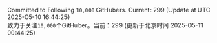 Committed to Following `10,000` GitHubers. Current: <!-- FOLLOWING_COUNT -->299<!-- FOLLOWING_COUNT --> (Update at UTC <!-- LAST_UPDATED -->2025-05-10 16:44:25<!-- LAST_UPDATED -->)<br>
致力于关注`10,000`个GitHuber。当前：<!-- FOLLOWING_COUNT -->299<!-- FOLLOWING_COUNT --> (更新于北京时间 <!-- LAST_UPDATED_CST -->2025-05-11 00:44:25<!-- LAST_UPDATED_CST -->)

